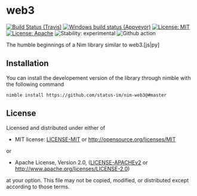 # web3

[![Build Status (Travis)](https://img.shields.io/travis/status-im/nim-web3/master.svg?label=Linux%20/%20macOS "Linux/macOS build status (Travis)")](https://travis-ci.org/status-im/nim-web3)
[![Windows build status (Appveyor)](https://img.shields.io/appveyor/ci/nimbus/nim-web3/master.svg?label=Windows "Windows build status (Appveyor)")](https://ci.appveyor.com/project/nimbus/nim-web3)
[![License: MIT](https://img.shields.io/badge/License-MIT-blue.svg)](https://opensource.org/licenses/MIT)
[![License: Apache](https://img.shields.io/badge/License-Apache%202.0-blue.svg)](https://opensource.org/licenses/Apache-2.0)
![Stability: experimental](https://img.shields.io/badge/stability-experimental-orange.svg)
![Github action](https://github.com/status-im/nim-web3/workflows/nim-web3%20CI/badge.svg)

The humble beginnings of a Nim library similar to web3.[js|py]

## Installation

You can install the developement version of the library through nimble with the following command
```
nimble install https://github.com/status-im/nim-web3@#master
```

## License

Licensed and distributed under either of

* MIT license: [LICENSE-MIT](LICENSE-MIT) or http://opensource.org/licenses/MIT

or

* Apache License, Version 2.0, ([LICENSE-APACHEv2](LICENSE-APACHEv2) or http://www.apache.org/licenses/LICENSE-2.0)

at your option. This file may not be copied, modified, or distributed except according to those terms.
